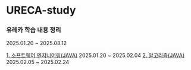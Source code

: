# URECA-study
### 유레카 학습 내용 정리
2025.01.20 ~ 2025.08.12

[1. 소프트웨어 엔지니어링(JAVA)](https://github.com/yereumi/URECA-study/tree/main/1.%20%EC%86%8C%ED%94%84%ED%8A%B8%EC%9B%A8%EC%96%B4%20%EC%97%94%EC%A7%80%EB%8B%88%EC%96%B4%EB%A7%81(JAVA)) 2025.01.20 ~ 2025.02.04
[2. 알고리즘(JAVA)](https://github.com/yereumi/URECA-study/tree/main/2.%20%EC%95%8C%EA%B3%A0%EB%A6%AC%EC%A6%98(JAVA)) 2025.02.05 ~ 2025.02.24
